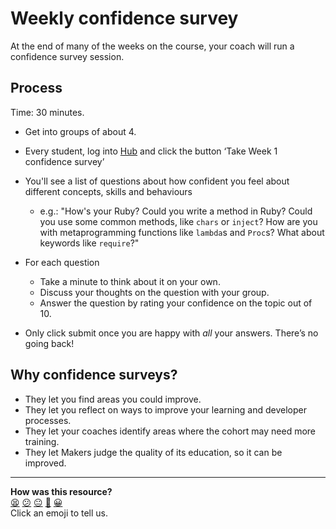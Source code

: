 # Weekly confidence survey

At the end of many of the weeks on the course, your coach will run a confidence survey session.

## Process

Time: 30 minutes.

* Get into groups of about 4.

* Every student, log into [Hub](http://hub.makersacademy.com) and click the button ‘Take Week 1 confidence survey’

* You'll see a list of questions about how confident you feel about different concepts, skills and behaviours
  * e.g.: "How's your Ruby? Could you write a method in Ruby? Could you use some common methods, like `chars` or `inject`? How are you with metaprogramming functions like `lambda`s and `Proc`s? What about keywords like `require`?"

* For each question
  * Take a minute to think about it on your own.
  * Discuss your thoughts on the question with your group.
  * Answer the question by rating your confidence on the topic out of 10.

* Only click submit once you are happy with ​_all_​ your answers. There’s no going back!

## Why confidence surveys?

* They let you find areas you could improve.
* They let you reflect on ways to improve your learning and developer processes.
* They let your coaches identify areas where the cohort may need more training.
* They let Makers judge the quality of its education, so it can be improved.

<!-- BEGIN GENERATED SECTION DO NOT EDIT -->

---

**How was this resource?**  
[😫](https://airtable.com/shrUJ3t7KLMqVRFKR?prefill_Repository=makersacademy/course&prefill_File=pills/weekly_confidence_survey.md&prefill_Sentiment=😫) [😕](https://airtable.com/shrUJ3t7KLMqVRFKR?prefill_Repository=makersacademy/course&prefill_File=pills/weekly_confidence_survey.md&prefill_Sentiment=😕) [😐](https://airtable.com/shrUJ3t7KLMqVRFKR?prefill_Repository=makersacademy/course&prefill_File=pills/weekly_confidence_survey.md&prefill_Sentiment=😐) [🙂](https://airtable.com/shrUJ3t7KLMqVRFKR?prefill_Repository=makersacademy/course&prefill_File=pills/weekly_confidence_survey.md&prefill_Sentiment=🙂) [😀](https://airtable.com/shrUJ3t7KLMqVRFKR?prefill_Repository=makersacademy/course&prefill_File=pills/weekly_confidence_survey.md&prefill_Sentiment=😀)  
Click an emoji to tell us.

<!-- END GENERATED SECTION DO NOT EDIT -->
